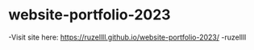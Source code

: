 # website-portfolio-2023
-Visit site here: https://ruzellll.github.io/website-portfolio-2023/
  -ruzellll
